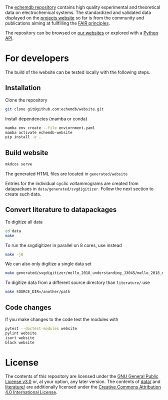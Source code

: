 The [echemdb repository](https://github.com/echemdb/website) contains high
quality experimental and theoretical data on electrochemical systems. The
standardized and validated data displayed on the [projects
website](https://echemdb.github.io/website/) so far is from the community and
publications aiming at fullfilling the [FAIR
principles](https://www.go-fair.org/fair-principles/).

The repository can be browsed on [our
websites](https://echemdb.github.io/website/) or explored with a [Python
API](https://github.com/echemdb/echemdb).

# For developers

The build of the website can be tested locally with the following steps.

## Installation

Clone the repository

```sh
git clone git@github.com:echemdb/website.git
```

Install dependencies (mamba or conda)

```sh
mamba env create --file enviornment.yaml
mamba activate echemdb-website
pip install -e .
```

## Build website

```sh
mkdcos serve
```

The generated HTML files are located in `generated/website`

Entries for the individual cyclic voltammograms are created from datapackaes in `data/generated/svgdigitizer`. Follow the next section to create such data.

## Convert literature to datapackages

To digitize all data

```sh
cd data
make
```

To run the svgdigitizer in parallel on 8 cores, use instead

```sh
make -j8
```

We can also only digitize a single data set

```sh
make generated/svgdigitizer/mello_2018_understanding_J3045/mello_2018_understanding_J3045_p1_f1H_black.csv
```

To digitize data from a different source directory than
`literature/` use

```sh
make SOURCE_DIR=/another/path
```

## Code changes

If you make changes to the code test the modules with

```sh
pytest --doctest-modules website
pylint website
isort website
black website
```

# License

The contents of this repository are licensed under the [GNU General Public
License v3.0](./LICENSE) or, at your option, any later version.  The contents
of [data/](./data/) and [literature/](./literature/) are additionally licensed
under the [Creative Commons Attribution 4.0 International
License](https://creativecommons.org/licenses/by/4.0/).
